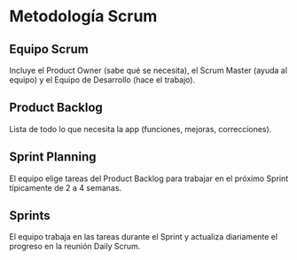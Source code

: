 # Metodología Scrum

## Equipo Scrum
Incluye el Product Owner (sabe qué se necesita), el Scrum Master (ayuda al equipo) y el Equipo de Desarrollo (hace el trabajo).

## Product Backlog
Lista de todo lo que necesita la app (funciones, mejoras, correcciones).

## Sprint Planning
El equipo elige tareas del Product Backlog para trabajar en el próximo Sprint típicamente de 2 a 4 semanas.

## Sprints
El equipo trabaja en las tareas durante el Sprint y actualiza diariamente el progreso en la reunión Daily Scrum.

